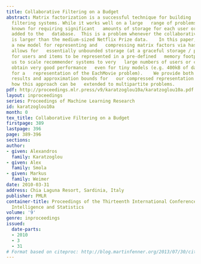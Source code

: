 ```yaml
---
title: Collaborative Filtering on a Budget
abstract: Matrix factorization is a successful technique for building   collaborative
  filtering systems. While it works well on a large   range of problems, it is also
  known for requiring significant   amounts of storage for each user or item to be
  added to the   database.  This is a problem whenever the collaborative filtering   task
  is larger than the medium-sized Netflix Prize data.    In this paper, we propose
  a new model for representing and   compressing matrix factors via hashing.  This
  allows for   essentially unbounded storage (at a graceful storage / performance   trade-off)
  for users and items to be represented in a pre-defined   memory footprint.  It allows
  us to scale recommender systems to very   large numbers of users or conversely,
  obtain very good performance   even for tiny models (e.g. 400kB of data suffice
  for a   representation of the EachMovie problem).    We provide both experimental
  results and approximation bounds for   our compressed representation and we show
  how this approach can be   extended to multipartite problems.
pdf: http://proceedings.mlr.press/v9/karatzoglou10a/karatzoglou10a.pdf
layout: inproceedings
series: Proceedings of Machine Learning Research
id: karatzoglou10a
month: 0
tex_title: Collaborative Filtering on a Budget
firstpage: 389
lastpage: 396
page: 389-396
sections: 
author:
- given: Alexandros
  family: Karatzoglou
- given: Alex
  family: Smola
- given: Markus
  family: Weimer
date: 2010-03-31
address: Chia Laguna Resort, Sardinia, Italy
publisher: PMLR
container-title: Proceedings of the Thirteenth International Conference on Artificial
  Intelligence and Statistics
volume: '9'
genre: inproceedings
issued:
  date-parts:
  - 2010
  - 3
  - 31
# Format based on citeproc: http://blog.martinfenner.org/2013/07/30/citeproc-yaml-for-bibliographies/
---
```

